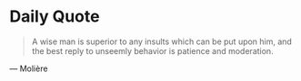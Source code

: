 # Daily Quote

> A wise man is superior to any insults which can be put upon him, and the best reply to unseemly behavior is patience and moderation.

— Molière
